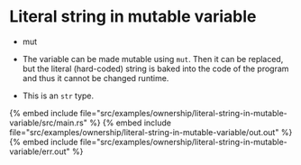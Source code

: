 # Literal string in mutable variable

* mut

* The variable can be made mutable using `mut`. Then it can be replaced, but the literal (hard-coded) string is baked into the code of the program and thus it cannot be changed runtime.
* This is an `str` type.

{% embed include file="src/examples/ownership/literal-string-in-mutable-variable/src/main.rs" %}
{% embed include file="src/examples/ownership/literal-string-in-mutable-variable/out.out" %}
{% embed include file="src/examples/ownership/literal-string-in-mutable-variable/err.out" %}


